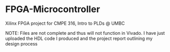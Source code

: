 # FPGA-Microcontroller
Xilinx FPGA project for CMPE 316, Intro to PLDs @ UMBC

NOTE: Files are not complete and thus will not function in Vivado. I have just uploaded the HDL code I produced and the project report outlining my design process
